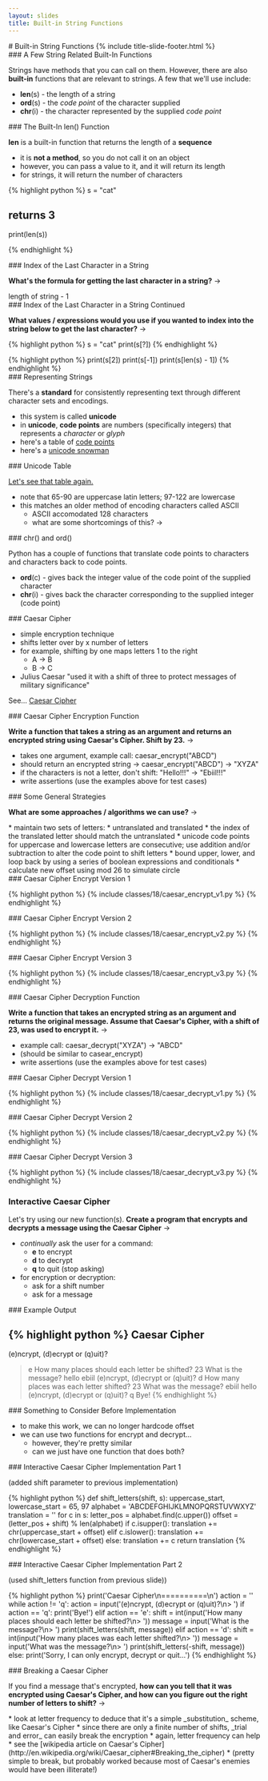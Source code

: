 ```yaml
---
layout: slides
title: Built-in String Functions 
---
```

<section markdown="block" class="title-slide">
#  Built-in String Functions
{% include title-slide-footer.html %}
</section>

<section markdown="block">
###  A Few String Related Built-In Functions

Strings have methods that you can call on them.  However, there are also __built-in__ functions that are relevant to strings.  A few that we'll use include:


* __len__(s) - the length of a string
* __ord__(s) - the _code point_ of the character supplied
* __chr__(i) - the character represented by the supplied _code point_

</section>

<section markdown="block">
###  The Built-In len() Function

__len__ is a built-in function that returns the length of a __sequence__

* it is __not a method__, so you do not call it on an object
* however, you can pass a value to it, and it will return its length
* for strings, it will return the number of characters

{% highlight python %}
s = "cat"

#  returns 3
print(len(s))

{% endhighlight %}
</section>

<section markdown="block">
###  Index of the Last Character in a String

__What's the formula for getting the last character in a string?__ &rarr;

<div class="incremental" markdown="block">
length of string - 1
</div>
</section>

<section markdown="block">
###  Index of the Last Character in a String Continued

__What values / expressions would you use if you wanted to index into the string below to get the last character?__ &rarr;

{% highlight python %}
s = "cat"
print(s[?])
{% endhighlight %}

<div class="incremental" markdown="block">
{% highlight python %}
print(s[2])
print(s[-1])
print(s[len(s) - 1])
{% endhighlight %}
</div>
</section>

<section markdown="block">
###  Representing Strings

There's a __standard__ for consistently representing text through different character sets and encodings. 

* this system is called __unicode__
* in __unicode__, __code points__ are numbers (specifically integers) that represents a _character_ or _glyph_
* here's a table of [code points](http://www.utf8-chartable.de/unicode-utf8-table.pl?utf8=dec)
* here's a [unicode snowman](http://unicodesnowmanforyou.com)
</section>

<section markdown="block">
###  Unicode Table

[Let's see that table again.](http://www.utf8-chartable.de/unicode-utf8-table.pl?utf8=dec)

* note that 65-90 are uppercase latin letters; 97-122 are lowercase
* this matches an older method of encoding characters called ASCII
	* ASCII accomodated 128 characters
	* what are some shortcomings of this? &rarr;
</section>


<section markdown="block">
###  chr() and ord()

Python has a couple of functions that translate code points to characters and characters back to code points.

* __ord__(c) - gives back the integer value of the code point of the supplied character 
* __chr__(i) - gives back the character corresponding to the supplied integer (code point) 
</section>

<section markdown="block">
###  Caesar Cipher

* simple encryption technique
* shifts letter over by x number of letters
* for example, shifting by one maps letters 1 to the right
	* A &rarr; B
	* B &rarr; C
* Julius Caesar "used it with a shift of three to protect messages of military significance"

See... [Caesar Cipher](http://en.wikipedia.org/wiki/Caesar_cipher)
</section>

<section markdown="block">
###  Caesar Cipher Encryption Function

__Write a function that takes a string as an argument and returns an encrypted string using Caesar's Cipher.  Shift by 23.__ &rarr;

* takes one argument, example call: caesar_encrypt("ABCD")
* should return an encrypted string &rarr; caesar_encrypt("ABCD") &rarr; "XYZA" 
* if the characters is not a letter, don't shift: "Hello!!!"  &rarr; "Ebiil!!!"
* write assertions (use the examples above for test cases)
</section>

<section markdown="block">
###  Some General Strategies

__What are some approaches / algorithms we can use?__ &rarr;

<div class="incremental" markdown="block">
* maintain two sets of letters: 
	* untranslated and translated
	* the index of the translated letter should match the untranslated
* unicode code points for uppercase and lowercase letters are consecutive; use addition and/or subtraction to alter the code point to shift letters
	* bound upper, lower, and loop back by using a series of boolean expressions and conditionals
	* calculate new offset using mod 26 to simulate circle
	
</div>

</section>

<section markdown="block">
###  Caesar Cipher Encrypt Version 1

{% highlight python %}
{% include classes/18/caesar_encrypt_v1.py %}
{% endhighlight %}
</section>

<section markdown="block">
###  Caesar Cipher Encrypt Version 2

{% highlight python %}
{% include classes/18/caesar_encrypt_v2.py %}
{% endhighlight %}
</section>

<section markdown="block">
###  Caesar Cipher Encrypt Version 3

{% highlight python %}
{% include classes/18/caesar_encrypt_v3.py %}
{% endhighlight %}
</section>

<section markdown="block">
###  Caesar Cipher Decryption Function

__Write a function that takes an encrypted string as an argument and returns the original message.  Assume that Caesar's Cipher, with a shift of 23, was used to encrypt it.__ &rarr;

* example call: caesar_decrypt("XYZA") &rarr; "ABCD"
* (should be similar to casear_encrypt)
* write assertions (use the examples above for test cases)
</section>

<section markdown="block">
###  Caesar Cipher Decrypt Version 1

{% highlight python %}
{% include classes/18/caesar_decrypt_v1.py %}
{% endhighlight %}
</section>

<section markdown="block">
###  Caesar Cipher Decrypt Version 2

{% highlight python %}
{% include classes/18/caesar_decrypt_v2.py %}
{% endhighlight %}
</section>

<section markdown="block">
###  Caesar Cipher Decrypt Version 3

{% highlight python %}
{% include classes/18/caesar_decrypt_v3.py %}
{% endhighlight %}
</section>
<section markdown="block">

###  Interactive Caesar Cipher

Let's try using our new function(s).  __Create a program that encrypts and decrypts a message using the Caesar Cipher__ &rarr;

* _continually_ ask the user for a command:
	* __e__ to encrypt
	* __d__ to decrypt
	* __q__ to quit (stop asking)
* for encryption or decryption:
	* ask for a shift number
	* ask for a message
</section>


<section markdown="block">
###  Example Output

{% highlight python %}
Caesar Cipher
==========
(e)ncrypt, (d)ecrypt or (q)uit)?
> e
How many places should each letter be shifted?
> 23
What is the message?
> hello
ebiil
(e)ncrypt, (d)ecrypt or (q)uit)?
> d
How many places was each letter shifted?
> 23
What was the message?
> ebiil
hello
(e)ncrypt, (d)ecrypt or (q)uit)?
> q
Bye!
{% endhighlight %}
</section>

<section markdown="block">
###  Something to Consider Before Implementation

* to make this work, we can no longer hardcode offset
* we can use two functions for encrypt and decrypt...
	* however, they're pretty similar
	* can we just have one function that does both?
</section>

<section markdown="block">
###  Interactive Caesar Cipher Implementation Part 1

(added shift parameter to previous implementation)

{% highlight python %}
def shift_letters(shift, s):
    uppercase_start, lowercase_start = 65, 97
    alphabet = 'ABCDEFGHIJKLMNOPQRSTUVWXYZ'
    translation = ''
    for c in s:
        letter_pos = alphabet.find(c.upper())
        offset = (letter_pos + shift) % len(alphabet)
        if c.isupper():
            translation += chr(uppercase_start + offset)
        elif c.islower():
            translation += chr(lowercase_start + offset)
        else:
            translation += c
    return translation
{% endhighlight %}
</section>

<section markdown="block">
###  Interactive Caesar Cipher Implementation Part 2

(used shift_letters function from previous slide))

{% highlight python %}
print('Caesar Cipher\n==========\n')
action = ''
while action != 'q':
    action = input('(e)ncrypt, (d)ecrypt or (q)uit)?\n> ')
    if action == 'q':
        print('Bye!')
    elif action == 'e':
        shift = int(input('How many places should each letter be shifted?\n> '))
        message = input('What is the message?\n> ')
        print(shift_letters(shift, message))
    elif action == 'd':
        shift = int(input('How many places was each letter shifted?\n> '))
        message = input('What was the message?\n> ')
        print(shift_letters(-shift, message))
    else:
        print('Sorry, I can only encrypt, decrypt or quit...')
{% endhighlight %}
</section>


<section markdown="block">
###  Breaking a Caesar Cipher 

If you find a message that's encrypted, __how can you tell that it was encrypted using Caesar's Cipher, and how can you figure out the right number of letters to shift?__ &rarr;
 
<div class="incremental" markdown="block">
* look at letter frequency to deduce that it's a simple _substitution_ scheme, like Caesar's Cipher
* since there are only a finite number of shifts, _trial and error_ can easily break the encryption
* again, letter frequency can help
* see the [wikipedia article on Caesar's Cipher](http://en.wikipedia.org/wiki/Caesar_cipher#Breaking_the_cipher)
* (pretty simple to break, but probably worked because most of Caesar's enemies would have been illiterate!)
</div>

</section>

